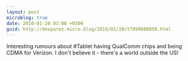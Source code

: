 ```yaml
---
layout: post
microblog: true
date: 2010-01-20 03:00 +0300
guid: http://desparoz.micro.blog/2010/01/20/t7999880850.html
---
```

Interesting rumours about #Tablet having QualComm chips and being CDMA for Verizon. I don't believe it - there's a world outside the US!
